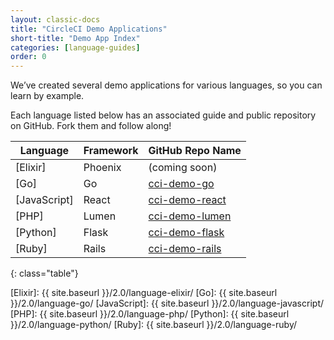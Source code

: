 ```yaml
---
layout: classic-docs
title: "CircleCI Demo Applications"
short-title: "Demo App Index"
categories: [language-guides]
order: 0
---
```


We’ve created several demo applications for various languages, so you can learn by example.

Each language listed below has an associated guide and public repository on GitHub. Fork them and follow along!

Language | Framework | GitHub Repo Name
---------|-----------|-----------------
[Elixir] | Phoenix | (coming soon)
[Go] | Go | [cci-demo-go]
[JavaScript] | React | [cci-demo-react]
[PHP] | Lumen | [cci-demo-lumen]
[Python] | Flask | [cci-demo-flask]
[Ruby] | Rails | [cci-demo-rails]
{: class="table"}

[Elixir]: {{ site.baseurl }}/2.0/language-elixir/
[Go]: {{ site.baseurl }}/2.0/language-go/
[JavaScript]: {{ site.baseurl }}/2.0/language-javascript/
[PHP]: {{ site.baseurl }}/2.0/language-php/
[Python]: {{ site.baseurl }}/2.0/language-python/
[Ruby]: {{ site.baseurl }}/2.0/language-ruby/

[cci-demo-go]: https://github.com/circleci/cci-demo-go
[cci-demo-react]: https://github.com/circleci/cci-demo-react
[cci-demo-lumen]: https://github.com/circleci/cci-demo-lumen
[cci-demo-flask]: https://github.com/circleci/cci-demo-flask
[cci-demo-rails]: https://github.com/circleci/cci-demo-rails
